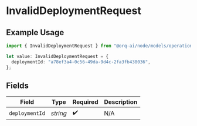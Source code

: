 # InvalidDeploymentRequest

## Example Usage

```typescript
import { InvalidDeploymentRequest } from "@orq-ai/node/models/operations";

let value: InvalidDeploymentRequest = {
  deploymentId: "a78ef3a4-0c56-49da-9d4c-2fa3fb438036",
};
```

## Fields

| Field              | Type               | Required           | Description        |
| ------------------ | ------------------ | ------------------ | ------------------ |
| `deploymentId`     | *string*           | :heavy_check_mark: | N/A                |